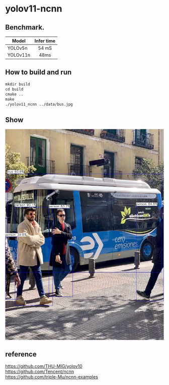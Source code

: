 # yolov11-ncnn

## Benchmark.
| Model  | Infer time|
| ------------- | :-------------: |
| YOLOv5n  | 54 mS |
| YOLOv11n  | 48ms  |

## How to build and run
``` shell
mkdir build
cd build 
cmake ..
make 
./yolov11_ncnn ../data/bus.jpg
```

## Show
![show](./data/output.jpg)

## reference

<https://github.com/THU-MIG/yolov10><br>
<https://github.com/Tencent/ncnn><br>
<https://github.com/triple-Mu/ncnn-examples>
